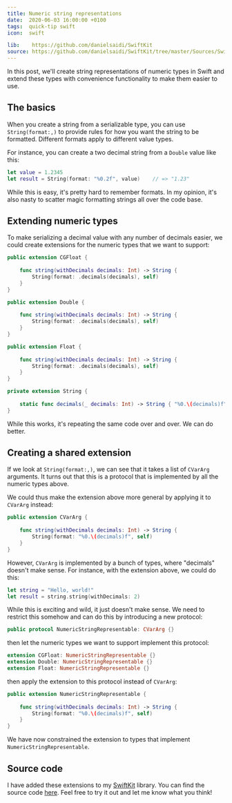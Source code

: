 ```yaml
---
title: Numeric string representations
date:  2020-06-03 16:00:00 +0100
tags:  quick-tip swift
icon:  swift

lib:    https://github.com/danielsaidi/SwiftKit
source: https://github.com/danielsaidi/SwiftKit/tree/master/Sources/SwiftKit/Extensions
---
```


In this post, we'll create string representations of numeric types in Swift and extend these types with convenience functionality to make them easier to use. 


## The basics

When you create a string from a serializable type, you can use `String(format:,)` to provide rules for how you want the string to be formatted. Different formats apply to different value types.

For instance, you can create a two decimal string from a `Double` value like this:

```swift
let value = 1.2345
let result = String(format: "%0.2f", value)    // => "1.23"
```

While this is easy, it's pretty hard to remember formats. In my opinion, it's also nasty to scatter magic formatting strings all over the code base.


## Extending numeric types

To make serializing a decimal value with any number of decimals easier, we could create extensions for the numeric types that we want to support:

```swift
public extension CGFloat {
    
    func string(withDecimals decimals: Int) -> String {
        String(format: .decimals(decimals), self)
    }
}

public extension Double {
    
    func string(withDecimals decimals: Int) -> String {
        String(format: .decimals(decimals), self)
    }
}

public extension Float {
    
    func string(withDecimals decimals: Int) -> String {
        String(format: .decimals(decimals), self)
    }
}

private extension String {
    
    static func decimals(_ decimals: Int) -> String { "%0.\(decimals)f" }
}

```

While this works, it's repeating the same code over and over. We can do better.


## Creating a shared extension

If we look at `String(format:,)`, we can see that it takes a list of `CVarArg` arguments. It turns out that this is a protocol that is implemented by all the numeric types above.

We could thus make the extension above more general by applying it to `CVarArg` instead:

```swift
public extension CVarArg {
    
    func string(withDecimals decimals: Int) -> String {
        String(format: "%0.\(decimals)f", self)
    }
}
```

However, `CVarArg` is implemented by a bunch of types, where "decimals" doesn't make sense. For instance, with the extension above, we could do this:

```swift
let string = "Hello, world!"
let result = string.string(withDecimals: 2)
```

While this is exciting and wild, it just doesn't make sense. We need to restrict this somehow and can do this by introducing a new protocol:

```swift
public protocol NumericStringRepresentable: CVarArg {}
```

then let the numeric types we want to support implement this protocol:

```swift
extension CGFloat: NumericStringRepresentable {}
extension Double: NumericStringRepresentable {}
extension Float: NumericStringRepresentable {}
```

then apply the extension to this protocol instead of `CVarArg`:

```swift
public extension NumericStringRepresentable {
    
    func string(withDecimals decimals: Int) -> String {
        String(format: "%0.\(decimals)f", self)
    }
}
```

We have now constrained the extension to types that implement `NumericStringRepresentable`.



## Source code

I have added these extensions to my [SwiftKit]({{page.lib}}) library. You can find the source code [here]({{page.source}}). Feel free to try it out and let me know what you think!